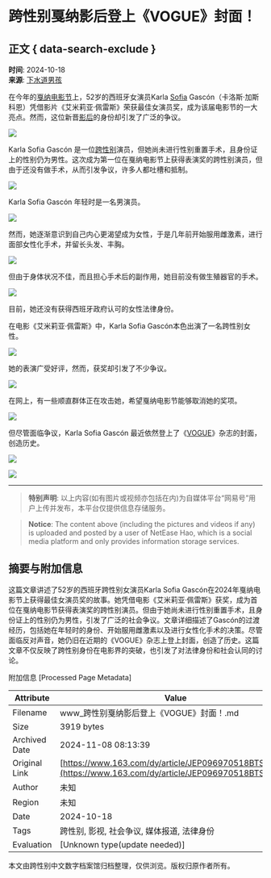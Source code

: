 # 跨性别戛纳影后登上《VOGUE》封面！

## 正文 { data-search-exclude }


**时间**: 2024-10-18  
**来源**: [下水道男孩](https://www.163.com/dy/media/T1478629483818.html)  

在今年的[戛纳电影节](https://ent.163.com/keywords/6/1/621b7eb375355f718282/1.html)上，52岁的西班牙女演员Karla [Sofia](https://ent.163.com/keywords/0/5/0053006f006600690061/1.html) Gascón（卡洛斯·加斯科恩）凭借影片《艾米莉亚·佩雷斯》荣获最佳女演员奖，成为该届电影节的一大亮点。然而，这位新晋[影后](https://ent.163.com/keywords/5/7/5f71540e/1.html)的身份却引发了广泛的争议。

![](https://nimg.ws.126.net/?url=http%3A%2F%2Fdingyue.ws.126.net%2F2024%2F1018%2Fd7c86335j00sliwbp001rd200u000gwg00hx00a3.jpg&thumbnail=660x2147483647&quality=80&type=jpg)

Karla Sofia Gascón 是一位[跨性别](https://ent.163.com/keywords/8/e/8de86027522b/1.html)演员，但她尚未进行性别重置手术，且身份证上的性别仍为男性。这次成为第一位在戛纳电影节上获得表演奖的跨性别演员，但由于还没有做手术，从而引发争议，许多人都吐槽和抵制。

![](https://nimg.ws.126.net/?url=http%3A%2F%2Fdingyue.ws.126.net%2F2024%2F1018%2F7ea0ce1cj00sliwbq0018d200jg00jgg00hx00hx.jpg&thumbnail=660x2147483647&quality=80&type=jpg)

Karla Sofia Gascón 年轻时是一名男演员。

![](https://nimg.ws.126.net/?url=http%3A%2F%2Fdingyue.ws.126.net%2F2024%2F1018%2F81bf0648j00sliwbs01kmd200u000u0g00hx00hx.jpg&thumbnail=660x2147483647&quality=80&type=jpg)

然而，她逐渐意识到自己内心更渴望成为女性，于是几年前开始服用雌激素，进行面部女性化手术，并留长头发、丰胸。

![](https://nimg.ws.126.net/?url=http%3A%2F%2Fdingyue.ws.126.net%2F2024%2F1018%2F1aea07d8j00sliwbu0037d200u000pvg00hx00fg.jpg&thumbnail=660x2147483647&quality=80&type=jpg)

但由于身体状况不佳，而且担心手术后的副作用，她目前没有做生殖器官的手术。

![](https://nimg.ws.126.net/?url=http%3A%2F%2Fdingyue.ws.126.net%2F2024%2F1018%2F61347fa1j00sliwbv002od200u000iog00hx00b5.jpg&thumbnail=660x2147483647&quality=80&type=jpg)

目前，她还没有获得西班牙政府认可的女性法律身份。

在电影《艾米莉亚·佩雷斯》中，Karla Sofia Gascón本色出演了一名跨性别女性。

![](https://nimg.ws.126.net/?url=http%3A%2F%2Fdingyue.ws.126.net%2F2024%2F1018%2Ff550c11ej00sliwbv001ud200u000gwg00hx00a3.jpg&thumbnail=660x2147483647&quality=80&type=jpg)

她的表演广受好评，然而，获奖却引发了不少争议。

![](https://nimg.ws.126.net/?url=http%3A%2F%2Fdingyue.ws.126.net%2F2024%2F1018%2F32a5bdb3j00sliwbw001nd200u000gwg00hx00a3.jpg&thumbnail=660x2147483647&quality=80&type=jpg)

在网上，有一些顺直群体正在攻击她，希望戛纳电影节能够取消她的奖项。

![](https://nimg.ws.126.net/?url=http%3A%2F%2Fdingyue.ws.126.net%2F2024%2F1018%2Fec713b2fj00sliwbw001xd200u000gwg00hx00a3.jpg&thumbnail=660x2147483647&quality=80&type=jpg)

但尽管面临争议，Karla Sofia Gascón 最近依然登上了《[VOGUE](https://ent.163.com/keywords/0/5/0056004f004700550045/1.html)》杂志的封面，创造历史。

![](https://nimg.ws.126.net/?url=http%3A%2F%2Fdingyue.ws.126.net%2F2024%2F1018%2F38c65ff9j00sliwbx004gd200u00190g00hx00qv.jpg&thumbnail=660x2147483647&quality=80&type=jpg)

![](https://nimg.ws.126.net/?url=http%3A%2F%2Fdingyue.ws.126.net%2F2024%2F1018%2F0b2132e4j00sliwbx0038d200u00190g00hx00qv.jpg&thumbnail=660x2147483647&quality=80&type=jpg)

---

> **特别声明**: 以上内容(如有图片或视频亦包括在内)为自媒体平台“网易号”用户上传并发布，本平台仅提供信息存储服务。 

> **Notice**: The content above (including the pictures and videos if any) is uploaded and posted by a user of NetEase Hao, which is a social media platform and only provides information storage services.

## 摘要与附加信息

<!-- tcd_abstract -->
这篇文章讲述了52岁的西班牙跨性别女演员Karla Sofia Gascón在2024年戛纳电影节上获得最佳女演员奖的故事。她凭借电影《艾米莉亚·佩雷斯》获奖，成为首位在戛纳电影节获得表演奖的跨性别演员。但由于她尚未进行性别重置手术，且身份证上的性别仍为男性，引发了广泛的社会争议。文章详细描述了Gascón的过渡经历，包括她在年轻时的身份、开始服用雌激素以及进行女性化手术的决策。尽管面临反对声音，她仍旧在近期的《VOGUE》杂志上登上封面，创造了历史。这篇文章不仅反映了跨性别身份在电影界的突破，也引发了对法律身份和社会认同的讨论。
<!-- tcd_abstract_end -->

附加信息 [Processed Page Metadata]

| Attribute       | Value                                  |
|-----------------|----------------------------------------|
| Filename        | www_跨性别戛纳影后登上《VOGUE》封面！.md                             |
| Size            | 3919 bytes                           |
| Archived Date   | 2024-11-08 08:13:39                             |
| Original Link   | [https://www.163.com/dy/article/JEP096970518BTS1.html](https://www.163.com/dy/article/JEP096970518BTS1.html)                       |
| Author          | 未知                               |
| Region          | 未知                               |
| Date            | 2024-10-18                                 |
| Tags            | 跨性别, 影视, 社会争议, 媒体报道, 法律身份                                 |
| Evaluation            | [Unknown type(update needed)]                                 |
<!-- tcd_table_end -->

本文由跨性别中文数字档案馆归档整理，仅供浏览。版权归原作者所有。
